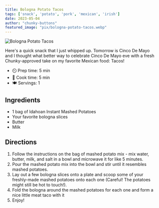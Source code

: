 ```yaml
---
title: Bologna Potato Tacos
tags: ['snack', 'potato', 'pork', 'mexican', 'irish']
date: 2023-05-04
author: "chunky-buttons"
featured_image: "pix/bologna-potato-tacos.webp"
---
```


![Bologna Potato Tacos](/pix/bologna-potato-tacos.webp)

Here's a quick snack that I just whipped up. Tomorrow is Cinco De Mayo and I thought what better way
to celebrate Cinco De Mayo eve with a fresh Chunky-approved take on my favorite Mexican food: Tacos!

- ⏲️ Prep time: 5 min
- 🍳 Cook time: 5 min
- 🍽️ Servings: 1

## Ingredients 

- 1 bag of Idahoan Instant Mashed Potatoes
- Your favorite bologna slices
- Butter
- Milk

## Directions

1. Follow the instructions on the bag of mashed potato mix - mix water, butter, milk, and salt in a bowl and microwave it for like 5 minutes. 
2. Pour the mashed potato mix into the bowl and stir until it resembles mashed potatoes.
3. Lay out a few bologna slices onto a plate and scoop some of your freshly-made mashed potatoes onto each one (Careful! The potatoes might still be hot to touch!).
4. Fold the bologna around the mashed potatoes for each one and form a nice little meat taco with it
5. Enjoy!